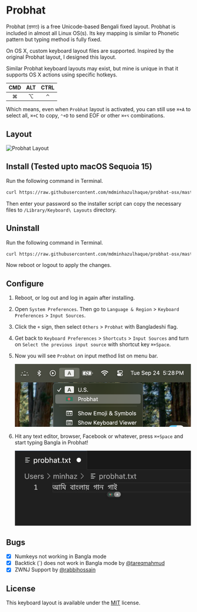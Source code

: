 # Probhat

Probhat (প্রভাত) is a free Unicode-based Bengali fixed layout. Probhat is included in almost all Linux OS(s). Its key mapping is similar to Phonetic pattern but typing method is fully fixed.

On OS X, custom keyboard layout files are supported. Inspired by the original Probhat layout, I designed this layout.

Similar Probhat keyboard layouts may exist, but mine is unique in that it supports OS X actions using specific hotkeys.

|CMD|ALT|CTRL|
|:---:|:---:|:---:|
|⌘|⌥|⌃|

Which means, even when `Probhat` layout is activated, you can still use `⌘+A` to select all, `⌘+C` to copy, `⌃+D` to send EOF or other `⌘+⌥` combinations.

## Layout

![Probhat Layout](https://upload.wikimedia.org/wikipedia/commons/thumb/c/c2/KB-Bengali-Probhat.svg/800px-KB-Bengali-Probhat.svg.png)

## Install (Tested upto macOS Sequoia 15)

Run the following command in Terminal.

```bash
curl https://raw.githubusercontent.com/mdminhazulhaque/probhat-osx/master/install.sh | sudo bash
```

Then enter your password so the installer script can copy the necessary files to `/Library/Keyboard\ Layouts` directory.

## Uninstall

Run the following command in Terminal.

```bash
curl https://raw.githubusercontent.com/mdminhazulhaque/probhat-osx/master/uninstall.sh | sudo bash
```

Now reboot or logout to apply the changes.

## Configure

1. Reboot, or log out and log in again after installing.
2. Open `System Preferences`. Then go to `Language & Region` > `Keyboard Preferences` > `Input Sources`.
3. Click the `+` sign, then select `Others` > `Probhat` with Bangladeshi flag.
4. Get back to `Keyboard Preferences` > `Shortcuts` > `Input Sources` and turn on `Select the previous input source` with shortcut key `⌘+Space`.
5. Now you will see `Probhat` on input method list on menu bar.

    ![Probhat Input](img/ime.png)
    
6. Hit any text editor, browser, Facebook or whatever, press `⌘+Space` and start typing Bangla in Probhat!

    ![Bangla in Text Editor](img/text.png)

## Bugs

- [x] Numkeys not working in Bangla mode
- [x] Backtick (\`) does not work in Bangla mode by [@tareqmahmud](https://github.com/tareqmahmud)
- [x] ZWNJ Support by [@rabbihossain](https://github.com/rabbihossain)

## License

This keyboard layout is available under the [MIT](http://mths.be/mit) license.
